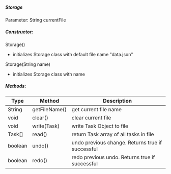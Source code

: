 ##### Storage

Parameter: String currentFile

##### Constructor:

Storage()
- initializes Storage class with default file name "data.json"

Storage(String name)
- initializes Storage class with name



##### Methods:

|Type|Method|Description|
| ---------|----------|----------|
|String	|getFileName() | get current file name |
|void	| clear()|clear current file|
|void|	write(Task)|write Task Object to file|
|Task[]|read()|return Task array of all tasks in file|
|boolean|	undo()|undo previous change. Returns true if successful|
|boolean|	redo()|redo previous undo. Returns true if successful|
